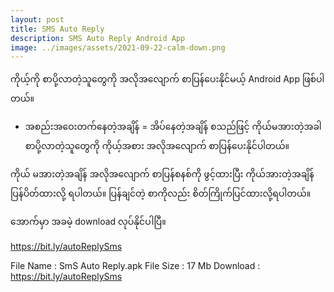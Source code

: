 ```yaml
---
layout: post
title: SMS Auto Reply
description: SMS Auto Reply Android App
image: ../images/assets/2021-09-22-calm-down.png
---
```


ကိုယ့်ကို စာပို့လာတဲ့သူတွေကို အလိုအလျောက် စာပြန်ပေးနိုင်မယ့် Android App ဖြစ်ပါတယ်။

- အစည်းအဝေးတက်နေတဲ့အချိန်
= အိပ်နေတဲ့အချိန် 
စသည်ဖြင့် ကိုယ်မအားတဲ့အခါ စာပို့လာတဲ့သူတွေကို ကိုယ့်အစား အလိုအလျောက် စာပြန်ပေးနိုင်ပါတယ်။

ကိုယ် မအားတဲ့အချိန် အလိုအလျောက် စာပြန်စနစ်ကို ဖွင့်ထားပြီး ကိုယ်အားတဲ့အချိန် ပြန်ပိတ်ထားလို့ ရပါတယ်။
ပြန်ချင်တဲ့ စာကိုလည်း စိတ်ကြိုက်ပြင်ထားလို့ရပါတယ်။

အောက်မှာ အခမဲ့ download လုပ်နိုင်ပါပြီ။

https://bit.ly/autoReplySms

File Name : SmS Auto Reply.apk
File Size : 17 Mb
Download : https://bit.ly/autoReplySms

